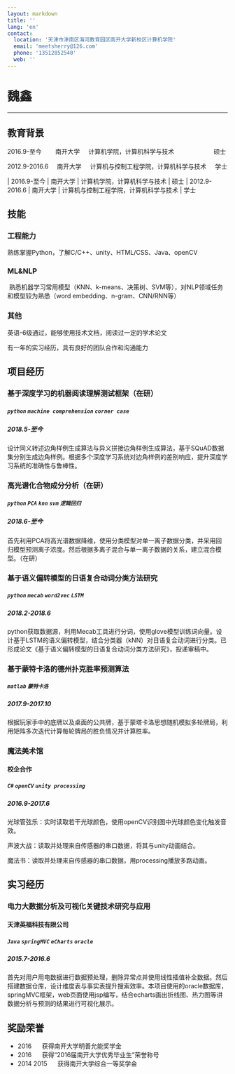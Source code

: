 ```yaml
---
layout: markdown
title: ''
lang: 'en'
contact:
  location: '天津市津南区海河教育园区南开大学新校区计算机学院'
  email: 'meetsherry@126.com'
  phone: '13512852540'
  web: ''
---
```


# 魏鑫

-----------

## 教育背景
2016.9-至今&nbsp;&nbsp;&nbsp;&nbsp;&nbsp;&nbsp;&nbsp;
南开大学&nbsp;&nbsp;&nbsp;&nbsp;
计算机学院，计算机科学与技术&nbsp;&nbsp;&nbsp;&nbsp;&nbsp;&nbsp;&nbsp;&nbsp;&nbsp;&nbsp;&nbsp;&nbsp;&nbsp;&nbsp;&nbsp;&nbsp;&nbsp;&nbsp;&nbsp;&nbsp;&nbsp;&nbsp;
硕士

2012.9-2016.6&nbsp;&nbsp;&nbsp;&nbsp;
南开大学&nbsp;&nbsp;&nbsp;&nbsp;
计算机与控制工程学院，计算机科学与技术&nbsp;&nbsp;&nbsp;&nbsp;
学士

| 2016.9-至今 | 南开大学 | 计算机学院，计算机科学与技术 | 硕士
| 2012.9-2016.6 | 南开大学 | 计算机与控制工程学院，计算机科学与技术 | 学士

## 技能

### 工程能力
  熟练掌握Python，了解C/C++、unity、HTML/CSS、Java、openCV

### ML&NLP
  熟悉机器学习常用模型（KNN、k-means、决策树、SVM等），对NLP领域任务和模型较为熟悉（word embedding、n-gram、CNN/RNN等）

### 其他
  英语-6级通过，能够使用技术文档，阅读过一定的学术论文
  
  有一年的实习经历，具有良好的团队合作和沟通能力

## 项目经历

### 基于深度学习的机器阅读理解测试框架（在研）
##### `python` `machine comprehension` `corner case` 
##### 2018.5-至今
设计同义转述边角样例生成算法与异义拼接边角样例生成算法，基于SQuAD数据集分别生成边角样例。根据多个深度学习系统对边角样例的差别响应，提升深度学习系统的准确性与鲁棒性。

### 高光谱化合物成分分析（在研）
##### `python` `PCA` `knn` `svm` `逻辑回归` 
##### 2018.6-至今
首先利用PCA将高光谱数据降维，使用分类模型对单一离子数据分类，并采用回归模型预测离子浓度。然后根据多离子混合与单一离子数据的关系，建立混合模型。（在研）


### 基于语义偏转模型的日语复合动词分类方法研究
##### `python` `mecab` `word2vec` `LSTM`
##### 2018.2-2018.6
python获取数据源，利用Mecab工具进行分词，使用glove模型训练词向量。设计基于LSTM的语义偏转模型，结合分类器（kNN）对日语复合动词进行分类。已形成论文《基于语义偏转模型的日语复合动词分类方法研究》，投递审稿中。

### 基于蒙特卡洛的德州扑克胜率预测算法
##### `matlab` `蒙特卡洛`
##### 2017.9-2017.10
根据玩家手中的底牌以及桌面的公共牌，基于蒙塔卡洛思想随机模拟多轮牌局，利用矩阵多次迭代计算每轮牌局的胜负情况并计算胜率。

### 魔法美术馆
#### 校企合作
##### `C#` `openCV` `unity`  `processing` 
##### 2016.9-2017.6
光球管弦乐：实时读取若干光球颜色，使用openCV识别图中光球颜色变化触发音效。

声波大战：读取并处理来自传感器的串口数据，将其与unity动画结合。

魔法书：读取并处理来自传感器的串口数据，用processing播放多路动画。
## 实习经历
### 电力大数据分析及可视化关键技术研究与应用
#### 天津英福科技有限公司
##### `Java` `springMVC` `eCharts` `oracle`
##### 2015.7-2016.6
首先对用户用电数据进行数据预处理，删除异常点并使用线性插值补全数据。然后搭建数据仓库，设计维度表与事实表提升搜索效率。本项目使用的oracle数据库，springMVC框架，web页面使用jsp编写，结合echarts画出折线图、热力图等讲数据分析与预测的结果进行可视化展示。

## 奖励荣誉
* 2016    &nbsp;&nbsp;&nbsp;&nbsp; 获得南开大学明善允能奖学金
* 2016    &nbsp;&nbsp;&nbsp;&nbsp; 获得“2016届南开大学优秀毕业生”荣誉称号
* 2014 2015      &nbsp;&nbsp;&nbsp;&nbsp; 获得南开大学综合一等奖学金

